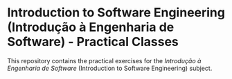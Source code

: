 # Introduction to Software Engineering (Introdução à Engenharia de Software) - Practical Classes

This repository contains the practical exercises for the *Introdução à Engenharia de Software* (Introduction to Software Engineering) subject.